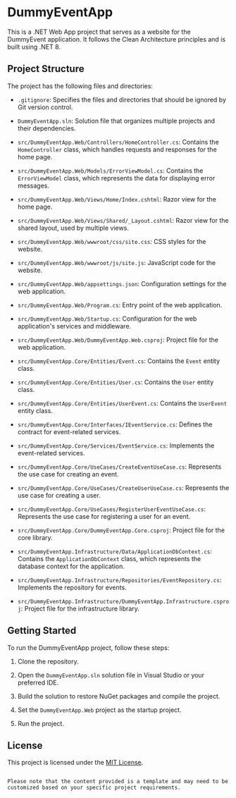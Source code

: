 # DummyEventApp

This is a .NET Web App project that serves as a website for the DummyEvent application. It follows the Clean Architecture principles and is built using .NET 8.

## Project Structure

The project has the following files and directories:

- `.gitignore`: Specifies the files and directories that should be ignored by Git version control.

- `DummyEventApp.sln`: Solution file that organizes multiple projects and their dependencies.

- `src/DummyEventApp.Web/Controllers/HomeController.cs`: Contains the `HomeController` class, which handles requests and responses for the home page.

- `src/DummyEventApp.Web/Models/ErrorViewModel.cs`: Contains the `ErrorViewModel` class, which represents the data for displaying error messages.

- `src/DummyEventApp.Web/Views/Home/Index.cshtml`: Razor view for the home page.

- `src/DummyEventApp.Web/Views/Shared/_Layout.cshtml`: Razor view for the shared layout, used by multiple views.

- `src/DummyEventApp.Web/wwwroot/css/site.css`: CSS styles for the website.

- `src/DummyEventApp.Web/wwwroot/js/site.js`: JavaScript code for the website.

- `src/DummyEventApp.Web/appsettings.json`: Configuration settings for the web application.

- `src/DummyEventApp.Web/Program.cs`: Entry point of the web application.

- `src/DummyEventApp.Web/Startup.cs`: Configuration for the web application's services and middleware.

- `src/DummyEventApp.Web/DummyEventApp.Web.csproj`: Project file for the web application.

- `src/DummyEventApp.Core/Entities/Event.cs`: Contains the `Event` entity class.

- `src/DummyEventApp.Core/Entities/User.cs`: Contains the `User` entity class.

- `src/DummyEventApp.Core/Entities/UserEvent.cs`: Contains the `UserEvent` entity class.

- `src/DummyEventApp.Core/Interfaces/IEventService.cs`: Defines the contract for event-related services.

- `src/DummyEventApp.Core/Services/EventService.cs`: Implements the event-related services.

- `src/DummyEventApp.Core/UseCases/CreateEventUseCase.cs`: Represents the use case for creating an event.

- `src/DummyEventApp.Core/UseCases/CreateUserUseCase.cs`: Represents the use case for creating a user.

- `src/DummyEventApp.Core/UseCases/RegisterUserEventUseCase.cs`: Represents the use case for registering a user for an event.

- `src/DummyEventApp.Core/DummyEventApp.Core.csproj`: Project file for the core library.

- `src/DummyEventApp.Infrastructure/Data/ApplicationDbContext.cs`: Contains the `ApplicationDbContext` class, which represents the database context for the application.

- `src/DummyEventApp.Infrastructure/Repositories/EventRepository.cs`: Implements the repository for events.

- `src/DummyEventApp.Infrastructure/DummyEventApp.Infrastructure.csproj`: Project file for the infrastructure library.

## Getting Started

To run the DummyEventApp project, follow these steps:

1. Clone the repository.

2. Open the `DummyEventApp.sln` solution file in Visual Studio or your preferred IDE.

3. Build the solution to restore NuGet packages and compile the project.

4. Set the `DummyEventApp.Web` project as the startup project.

5. Run the project.

## License

This project is licensed under the [MIT License](LICENSE).
```

Please note that the content provided is a template and may need to be customized based on your specific project requirements.